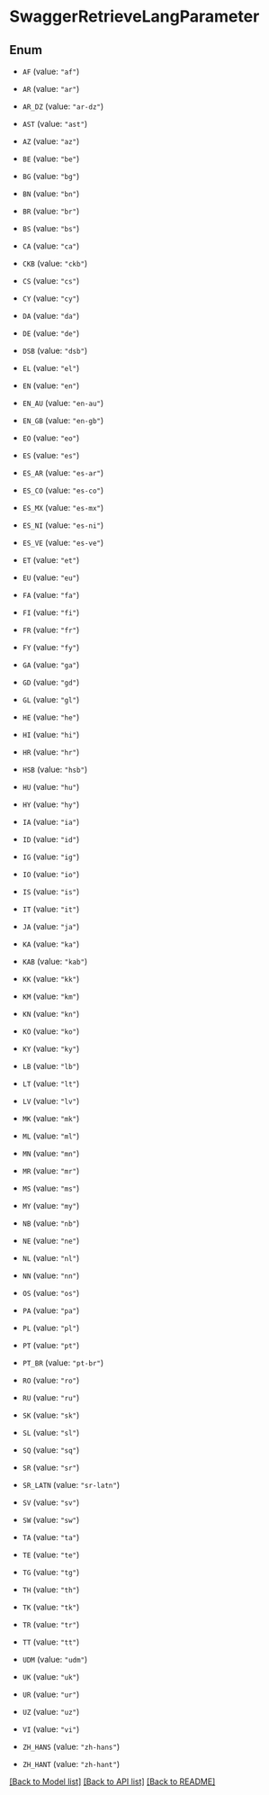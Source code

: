 # SwaggerRetrieveLangParameter

## Enum


* `AF` (value: `"af"`)

* `AR` (value: `"ar"`)

* `AR_DZ` (value: `"ar-dz"`)

* `AST` (value: `"ast"`)

* `AZ` (value: `"az"`)

* `BE` (value: `"be"`)

* `BG` (value: `"bg"`)

* `BN` (value: `"bn"`)

* `BR` (value: `"br"`)

* `BS` (value: `"bs"`)

* `CA` (value: `"ca"`)

* `CKB` (value: `"ckb"`)

* `CS` (value: `"cs"`)

* `CY` (value: `"cy"`)

* `DA` (value: `"da"`)

* `DE` (value: `"de"`)

* `DSB` (value: `"dsb"`)

* `EL` (value: `"el"`)

* `EN` (value: `"en"`)

* `EN_AU` (value: `"en-au"`)

* `EN_GB` (value: `"en-gb"`)

* `EO` (value: `"eo"`)

* `ES` (value: `"es"`)

* `ES_AR` (value: `"es-ar"`)

* `ES_CO` (value: `"es-co"`)

* `ES_MX` (value: `"es-mx"`)

* `ES_NI` (value: `"es-ni"`)

* `ES_VE` (value: `"es-ve"`)

* `ET` (value: `"et"`)

* `EU` (value: `"eu"`)

* `FA` (value: `"fa"`)

* `FI` (value: `"fi"`)

* `FR` (value: `"fr"`)

* `FY` (value: `"fy"`)

* `GA` (value: `"ga"`)

* `GD` (value: `"gd"`)

* `GL` (value: `"gl"`)

* `HE` (value: `"he"`)

* `HI` (value: `"hi"`)

* `HR` (value: `"hr"`)

* `HSB` (value: `"hsb"`)

* `HU` (value: `"hu"`)

* `HY` (value: `"hy"`)

* `IA` (value: `"ia"`)

* `ID` (value: `"id"`)

* `IG` (value: `"ig"`)

* `IO` (value: `"io"`)

* `IS` (value: `"is"`)

* `IT` (value: `"it"`)

* `JA` (value: `"ja"`)

* `KA` (value: `"ka"`)

* `KAB` (value: `"kab"`)

* `KK` (value: `"kk"`)

* `KM` (value: `"km"`)

* `KN` (value: `"kn"`)

* `KO` (value: `"ko"`)

* `KY` (value: `"ky"`)

* `LB` (value: `"lb"`)

* `LT` (value: `"lt"`)

* `LV` (value: `"lv"`)

* `MK` (value: `"mk"`)

* `ML` (value: `"ml"`)

* `MN` (value: `"mn"`)

* `MR` (value: `"mr"`)

* `MS` (value: `"ms"`)

* `MY` (value: `"my"`)

* `NB` (value: `"nb"`)

* `NE` (value: `"ne"`)

* `NL` (value: `"nl"`)

* `NN` (value: `"nn"`)

* `OS` (value: `"os"`)

* `PA` (value: `"pa"`)

* `PL` (value: `"pl"`)

* `PT` (value: `"pt"`)

* `PT_BR` (value: `"pt-br"`)

* `RO` (value: `"ro"`)

* `RU` (value: `"ru"`)

* `SK` (value: `"sk"`)

* `SL` (value: `"sl"`)

* `SQ` (value: `"sq"`)

* `SR` (value: `"sr"`)

* `SR_LATN` (value: `"sr-latn"`)

* `SV` (value: `"sv"`)

* `SW` (value: `"sw"`)

* `TA` (value: `"ta"`)

* `TE` (value: `"te"`)

* `TG` (value: `"tg"`)

* `TH` (value: `"th"`)

* `TK` (value: `"tk"`)

* `TR` (value: `"tr"`)

* `TT` (value: `"tt"`)

* `UDM` (value: `"udm"`)

* `UK` (value: `"uk"`)

* `UR` (value: `"ur"`)

* `UZ` (value: `"uz"`)

* `VI` (value: `"vi"`)

* `ZH_HANS` (value: `"zh-hans"`)

* `ZH_HANT` (value: `"zh-hant"`)


[[Back to Model list]](../README.md#documentation-for-models) [[Back to API list]](../README.md#documentation-for-api-endpoints) [[Back to README]](../README.md)


